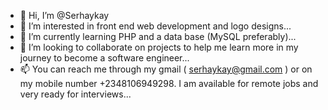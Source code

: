 - 👋 Hi, I’m @Serhaykay
- 👀 I’m interested in front end web development and logo designs...
- 🌱 I’m currently learning PHP and a data base (MySQL preferably)...
- 💞️ I’m looking to collaborate on projects to help me learn more in my journey to become a software engineer...
- 📫 You can reach me through my gmail ( serhaykay@gmail.com ) or on my mobile number +2348106949298. I am available for remote jobs and very ready for interviews...

<!---
Serhaykay/Serhaykay is a ✨ special ✨ repository because its `README.md` (this file) appears on your GitHub profile.
You can click the Preview link to take a look at your changes.
--->
